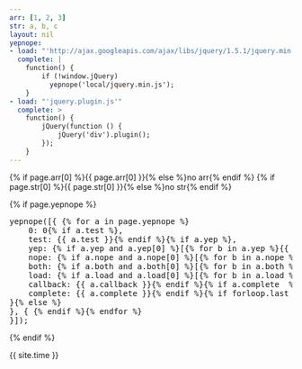 ```yaml
---
arr: [1, 2, 3]
str: a, b, c
layout: nil
yepnope:
- load: "'http://ajax.googleapis.com/ajax/libs/jquery/1.5.1/jquery.min.js'"
  complete: |
    function() {
        if (!window.jQuery)
          yepnope('local/jquery.min.js');
    }
- load: "'jquery.plugin.js'"
  complete: >
    function() {
        jQuery(function () {
            jQuery('div').plugin();
        });
    }
---
```


{% if page.arr[0] %}{{ page.arr[0] }}{% else %}no arr{% endif %}
{% if page.str[0] %}{{ page.str[0] }}{% else %}no str{% endif %}

{% if page.yepnope %}
<pre>
yepnope([{ {% for a in page.yepnope %}
    0: 0{% if a.test %},
    test: {{ a.test }}{% endif %}{% if a.yep %},
    yep: {% if a.yep and a.yep[0] %}[{% for b in a.yep %}{{ b }}{% unless b.last %},{% endunless %}{% endfor %}]{% else %}"{{ a.yep }}"{% endif %}{% if a.nope %},
    nope: {% if a.nope and a.nope[0] %}[{% for b in a.nope %}{{ b }}{% unless b.last %},{% endunless %}{% endfor %}]{% else %}"{{ a.nope }}"{% endif %}{% if a.both  %},
    both: {% if a.both and a.both[0] %}[{% for b in a.both %}{{ b }}{% unless b.last %},{% endunless %}{% endfor %}]{% else %}"{{ a.both }}"{% endif %}{% if a.load  %},
    load: {% if a.load and a.load[0] %}[{% for b in a.load %}{{ b }}{% unless b.last %},{% endunless %}{% endfor %}]{% else %}"{{ a.load }}"{% endif %}{% if a.callback  %},
    callback: {{ a.callback }}{% endif %}{% if a.complete  %},
    complete: {{ a.complete }}{% endif %}{% if forloop.last %}
}{% else %}
}, { {% endif %}{% endfor %}
}]);
</pre>
{% endif %}

{{ site.time }}